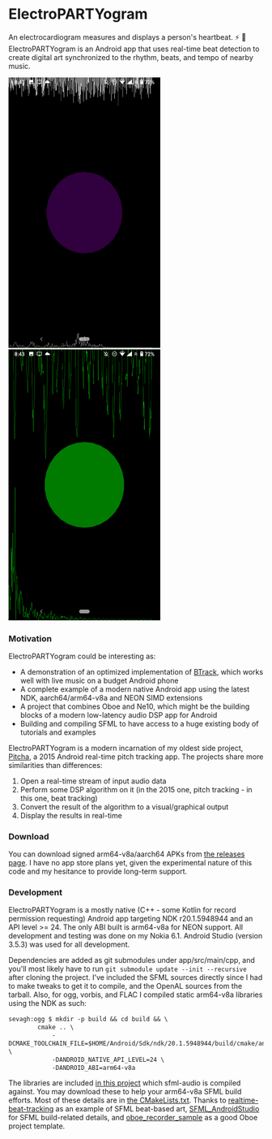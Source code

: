 # ElectroPARTYogram

An electrocardiogram measures and displays a person's heartbeat. :zap: 🎉 ElectroPARTYogram is an Android app that uses real-time beat detection to create digital art synchronized to the rhythm, beats, and tempo of nearby music.

<img src=./doc/beat1.png width="300"> <img src=./doc/beat2.png width="300">

### Motivation

ElectroPARTYogram could be interesting as:

* A demonstration of an optimized implementation of [BTrack](https://github.com/adamstark/BTrack), which works well with live music on a budget Android phone
* A complete example of a modern native Android app using the latest NDK, aarch64/arm64-v8a and NEON SIMD extensions
* A project that combines Oboe and Ne10, which might be the building blocks of a modern low-latency audio DSP app for Android
* Building and compiling SFML to have access to a huge existing body of tutorials and examples

ElectroPARTYogram is a modern incarnation of my oldest side project, [Pitcha](https://github.com/sevagh/Pitcha), a 2015 Android real-time pitch tracking app. The projects share more similarities than differences:

1. Open a real-time stream of input audio data
2. Perform some DSP algorithm on it (in the 2015 one, pitch tracking - in this one, beat tracking)
3. Convert the result of the algorithm to a visual/graphical output
4. Display the results in real-time

### Download

You can download signed arm64-v8a/aarch64 APKs from [the releases page](https://github.com/sevagh/ElectroPARTYogram/releases). I have no app store plans yet, given the experimental nature of this code and my hesitance to provide long-term support.

### Development

ElectroPARTYogram is a mostly native (C++ - some Kotlin for record permission requesting) Android app targeting NDK r20.1.5948944 and an API level >= 24. The only ABI built is arm64-v8a for NEON support. All development and testing was done on my Nokia 6.1. Android Studio (version 3.5.3) was used for all development.

Dependencies are added as git submodules under app/src/main/cpp, and you'll most likely have to run `git submodule update --init --recursive` after cloning the project. I've included the SFML sources directly since I had to make tweaks to get it to compile, and the OpenAL sources from the tarball. Also, for ogg, vorbis, and FLAC I compiled static arm64-v8a libraries using the NDK as such:

```
sevagh:ogg $ mkdir -p build && cd build && \
        cmake .. \
            -DCMAKE_TOOLCHAIN_FILE=$HOME/Android/Sdk/ndk/20.1.5948944/build/cmake/android.toolchain.cmake \
            -DANDROID_NATIVE_API_LEVEL=24 \
            -DANDROID_ABI=arm64-v8a
```

The libraries are included [in this project](./app/src/main/cpp/thirdparty-libs) which sfml-audio is compiled against. You may download these to help your arm64-v8a SFML build efforts. Most of these details are in [the CMakeLists.txt](./app/src/main/cpp/CMakeLists.txt). Thanks to [realtime-beat-tracking](https://github.com/shortstheory/realtime-beat-tracking) as an example of SFML beat-based art, [SFML_AndroidStudio](https://github.com/Alia5/SFML_AndroidStudio) for SFML build-related details, and [oboe_recorder_sample](https://github.com/sheraz-nadeem/oboe_recorder_sample) as a good Oboe project template.
